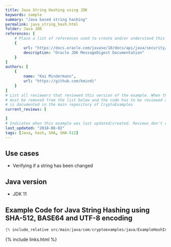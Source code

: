 ```yaml
---
title: Java String Hashing using JDK
keywords: sample
summary: "Java based string hashing"
permalink: java_string_hash.html
folder: Java JDK
references: [
    # Place a list of references used to create and/or understand this example.
    {
        url: "https://docs.oracle.com/javase/10/docs/api/java/security/MessageDigest.html",
        description: "Oracle JDK MessageDigest Documentation"
    }
]
authors: [
    {
        name: "Kai Mindermann",
        url: "https://github.com/kmindi"
    }
]
# List all reviewers that reviewed this version of the example. When the example is updated all old reviews
# must be removed from the list below and the code has to be reviewed again. The complete review process
# is documented in the main repository of CryptoExamples
current_reviews: [

]
# Indicates when this example was last updated/created. Reviews don't change this.
last_updated: "2018-08-02"
tags: [Java, hash, SHA, SHA-512]
---
```


## Use cases

- Verifying if a string has been changed

## Java version

- JDK 11

## Example Code for Java String Hashing using SHA-512, BASE64 and UTF-8 encoding

```java
{% include_relative src/main/java/com/cryptoexamples/java/ExampleHashInOneMethod.java %}
```



{% include links.html %}
